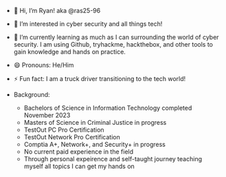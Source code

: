 - 👋 Hi, I’m Ryan! aka @ras25-96
- 👀 I’m interested in cyber security and all things tech!
- 🌱 I’m currently learning as much as I can surrounding the world of cyber security. I am using Github, tryhackme, hackthebox, and other tools to gain knowledge and hands on practice.
- 😄 Pronouns: He/Him
- ⚡ Fun fact: I am a truck driver transitioning to the tech world!

- Background:
  - Bachelors of Science in Information Technology completed November 2023
  - Masters of Science in Criminal Justice in progress
  - TestOut PC Pro Certification
  - TestOut Network Pro Certification
  - Comptia A+, Network+, and Security+ in progress
  - No current paid experience in the field
  - Through personal expeirence and self-taught journey teaching myself all topics I can get my hands on

<!---
ras-2596/ras-2596 is a ✨ special ✨ repository because its `README.md` (this file) appears on your GitHub profile.
You can click the Preview link to take a look at your changes.
--->
